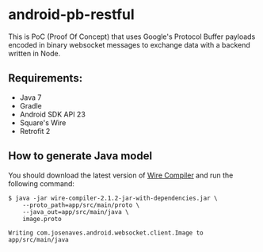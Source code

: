 # android-pb-restful

This is PoC (Proof Of Concept) that uses Google's Protocol Buffer payloads
encoded in binary websocket messages to exchange data with a backend written in Node.

## Requirements:
- Java 7
- Gradle
- Android SDK API 23
- Square's Wire
- Retrofit 2

## How to generate Java model

You should download the latest version of [Wire Compiler](http://search.maven.org/remotecontent?filepath=com/squareup/wire/wire-compiler/2.1.2/wire-compiler-2.1.2-jar-with-dependencies.jar)
and run the following command:

```
$ java -jar wire-compiler-2.1.2-jar-with-dependencies.jar \
    --proto_path=app/src/main/proto \
    --java_out=app/src/main/java \
    image.proto

Writing com.josenaves.android.websocket.client.Image to app/src/main/java

```



